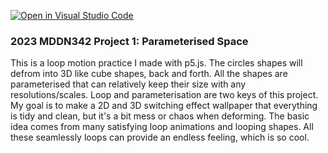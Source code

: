 [![Open in Visual Studio Code](https://classroom.github.com/assets/open-in-vscode-c66648af7eb3fe8bc4f294546bfd86ef473780cde1dea487d3c4ff354943c9ae.svg)](https://classroom.github.com/online_ide?assignment_repo_id=10300841&assignment_repo_type=AssignmentRepo)
### 2023 MDDN342 Project 1: Parameterised Space
This is a loop motion practice I made with p5.js. The circles shapes will defrom into 3D like cube shapes, back and forth. All the shapes are parameterised that can relatively keep their size with any resolutions/scales. Loop and parameterisation are two keys of this project. My goal is to make a 2D and 3D switching effect wallpaper that everything is tidy and clean, but it's a bit mess or chaos when deforming.
The basic idea comes from many satisfying loop animations and looping shapes. All these seamlessly loops can provide an endless feeling, which is so cool.